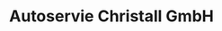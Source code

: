 ---
title: "Autoservie Christall GmbH"
url: /teltow/autoservie-christall-gmbh/
shop: Autowerkstatt
---